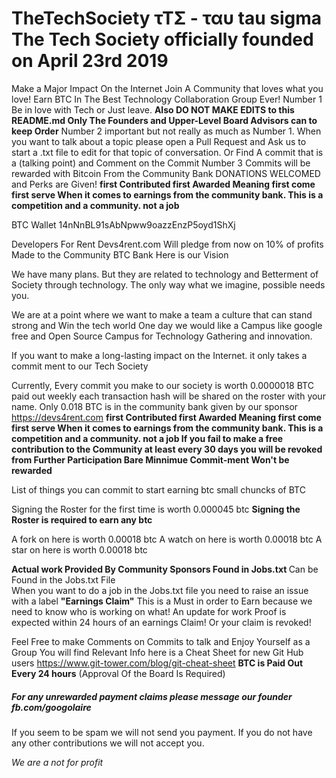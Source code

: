 # TheTechSociety τΤΣ - ταυ tau sigma The Tech Society officially founded on April 23rd 2019 
Make a Major Impact On the Internet 
Join A Community that loves what you love!
Earn BTC In The Best Technology Collaboration Group Ever!
Number 1 Be in love with Tech or Just leave. <strong>Also DO NOT MAKE EDITS to this README.md Only The Founders and Upper-Level Board Advisors can to keep Order</strong>
Number 2 important but not really as much as Number 1. When you want to talk about a topic please open a Pull Request and Ask us to start a .txt file to edit for that topic of conversation. Or Find A commit that is a (talking point) and Comment on the Commit 
Number 3 Commits will be rewarded with Bitcoin From the Community Bank DONATIONS WELCOMED and Perks are Given! <strong>first Contributed first Awarded Meaning first come first serve When it comes to earnings from the community bank. This is a competition and a community. not a job </strong>

BTC Wallet 14nNnBL91sAbNpww9oazzEnzP5oyd1ShXj

Developers For Rent Devs4rent.com Will pledge from now on 10% of profits Made to the Community BTC Bank
Here is our Vision

We have many plans. But they are related to technology and Betterment of Society through technology. The only way what we imagine, possible needs you.

We are at a point where we want to make a team a culture that can stand strong and Win the tech world One day we would like a Campus like google free and Open Source Campus for Technology Gathering and innovation. 

If you want to make a long-lasting impact on the Internet. it only takes a commit ment to our Tech Society 

Currently, Every commit you make to our society is worth 0.0000018 BTC paid out weekly each transaction hash will be shared on the roster with your name. Only 0.018 BTC is in the community bank given by our sponsor https://devs4rent.com  <strong>first Contributed first Awarded Meaning first come first serve When it comes to earnings from the community bank. This is a competition and a community. not a job If you fail to make a free contribution to the Community at least every 30 days you will be revoked from Further Participation Bare Minnimue Commit-ment Won't be rewarded</strong>

List of things you can commit to start earning btc small chuncks of BTC 

Signing the Roster for the first time is worth 0.000045 btc <strong>Signing the Roster is required to earn any btc</strong> 

A fork on here is worth 0.00018 btc 
A watch on here is worth 0.00018 btc
A star on here is worth 0.00018 btc

<strong> Actual work Provided By Community Sponsors Found in Jobs.txt </strong>
Can be Found in the Jobs.txt File
<br>
When you want to do a job in the Jobs.txt file you need to raise an issue with a label <strong>"Earnings Claim"</strong> This is a Must  in order to Earn because we need to know who is working on what! An update for work Proof is expected within 24 hours of an earnings Claim! Or your claim is revoked! 

Feel Free to make Comments on Commits to talk and Enjoy Yourself as a Group You will find 
Relevant Info here is a Cheat Sheet for new Git Hub users https://www.git-tower.com/blog/git-cheat-sheet 
<strong>BTC is Paid Out Every 24 hours</strong> (Approval Of the Board Is Required)




<h5>For any unrewarded payment claims please message our founder fb.com/googolaire</h5>
<p>If you seem to be spam we will not send you payment. If you do not have any other contributions we will not accept you.</p>
                                                  <em>We are a not for profit</em> 
